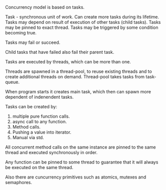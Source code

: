 Concurrency model is based on tasks.

Task - synchronous unit of work. Can create more tasks during its lifetime. Tasks may depend on result of execution of other tasks (child tasks). Tasks may be pinned to exact thread. Tasks may be triggered by some condition becoming true.

Tasks may fail or succeed.

Child tasks that have failed also fail their parent task.

Tasks are executed by threads, which can be more than one.

Threads are spawned in a thread-pool, to reuse existing threads and to create additional threads on demand.
Thread-pool takes tasks from task-queue.

When program starts it creates main task, which then can spawn more dependent of indenendent tasks.

Tasks can be created by:
1. multiple pure function calls.
2. async call to any function.
3. Method calls.
4. Pushing a value into iterator.
5. Manual via std.

All concurrent method calls on the same instance are pinned to the same thread and executed synchronously in order.

Any function can be pinned to some thread to guarantee that it will always be executed on the same thread.

Also there are cuncurrency primitives such as atomics, mutexes and semaphores.
